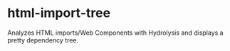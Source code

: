 # html-import-tree
Analyzes HTML imports/Web Components with Hydrolysis and displays a pretty dependency tree.
